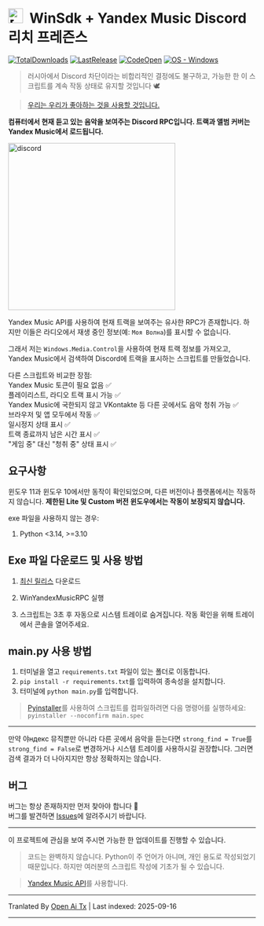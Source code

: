 # **<img src="https://raw.githubusercontent.com/FozerG/WinYandexMusicRPC/main/./assets/YMRPC_ico.ico" alt="[DISCORD RPC]" width="30"/> &nbsp;WinSdk + Yandex Music Discord 리치 프레즌스**
[![TotalDownloads](https://img.shields.io/github/downloads/FozerG/WinYandexMusicRPC/total)](https://github.com/FozerG/WinYandexMusicRPC/releases "Download") [![LastRelease](https://img.shields.io/github/v/release/FozerG/WinYandexMusicRPC)](https://github.com/FozerG/WinYandexMusicRPC/releases "Download") [![CodeOpen](https://img.shields.io/github/languages/top/FozerG/WinYandexMusicRPC)](https://github.com/FozerG/WinYandexMusicRPC/blob/main/main.py "Show code") [![OS - Windows](https://img.shields.io/badge/OS-Windows-blue?logo=windows&logoColor=white)](https://github.com/FozerG/WinYandexMusicRPC/releases "Download")

>러시아에서 Discord 차단이라는 비합리적인 결정에도 불구하고, 가능한 한 이 스크립트를 계속 작동 상태로 유지할 것입니다 🕊️

>[우리는 우리가 좋아하는 것을 사용할 것입니다.](https://github.com/Flowseal/zapret-discord-youtube)

**컴퓨터에서 현재 듣고 있는 음악을 보여주는 Discord RPC입니다. 트랙과 앨범 커버는 Yandex Music에서 로드됩니다.**

<img src="https://github.com/user-attachments/assets/99d15c70-632f-41ec-a6cd-49de8a7d2a8f" alt="discord" width="340">

Yandex Music API를 사용하여 현재 트랙을 보여주는 유사한 RPC가 존재합니다. 하지만 이들은 라디오에서 재생 중인 정보(예: `Моя Волна`)를 표시할 수 없습니다.

그래서 저는 `Windows.Media.Control`을 사용하여 현재 트랙 정보를 가져오고, Yandex Music에서 검색하여 Discord에 트랙을 표시하는 스크립트를 만들었습니다.

다른 스크립트와 비교한 장점:    
Yandex Music 토큰이 필요 없음 ✅  
플레이리스트, 라디오 트랙 표시 가능 ✅  
Yandex Music에 국한되지 않고 VKontakte 등 다른 곳에서도 음악 청취 가능 ✅  
브라우저 및 앱 모두에서 작동 ✅   
일시정지 상태 표시 ✅  
트랙 종료까지 남은 시간 표시 ✅  
"게임 중" 대신 "청취 중" 상태 표시 ✅

## 요구사항
윈도우 11과 윈도우 10에서만 동작이 확인되었으며, 다른 버전이나 플랫폼에서는 작동하지 않습니다. **제한된 Lite 및 Custom 버전 윈도우에서는 작동이 보장되지 않습니다.**

exe 파일을 사용하지 않는 경우:  
1. Python <3.14, >=3.10

## Exe 파일 다운로드 및 사용 방법
1. [최신 릴리스](https://github.com/FozerG/WinYandexMusicRPC/releases) 다운로드
  
2. WinYandexMusicRPC 실행

3. 스크립트는 3초 후 자동으로 시스템 트레이로 숨겨집니다. 작동 확인을 위해 트레이에서 콘솔을 열어주세요.

## main.py 사용 방법

1. 터미널을 열고 `requirements.txt` 파일이 있는 폴더로 이동합니다.
2. `pip install -r requirements.txt`를 입력하여 종속성을 설치합니다.
3. 터미널에 `python main.py`를 입력합니다.

> [Pyinstaller](https://pypi.org/project/pyinstaller/)를 사용하여 스크립트를 컴파일하려면 다음 명령어를 실행하세요:  
`pyinstaller --noconfirm main.spec`

------------
만약 야ндекс 뮤직뿐만 아니라 다른 곳에서 음악을 듣는다면 `strong_find = True`를 `strong_find = False`로 변경하거나 시스템 트레이를 사용하시길 권장합니다. 그러면 검색 결과가 더 나아지지만 항상 정확하지는 않습니다.

## 버그
버그는 항상 존재하지만 먼저 찾아야 합니다 🫡  
버그를 발견하면 [Issues](https://github.com/FozerG/WinYandexMusicRPC/issues)에 알려주시기 바랍니다.
   
------------
이 프로젝트에 관심을 보여 주시면 가능한 한 업데이트를 진행할 수 있습니다.

>코드는 완벽하지 않습니다. Python이 주 언어가 아니며, 개인 용도로 작성되었기 때문입니다. 하지만 여러분의 스크립트 작성에 기초가 될 수 있습니다.

>[Yandex Music API](https://github.com/MarshalX/yandex-music-api)를 사용합니다.   


---

Tranlated By [Open Ai Tx](https://github.com/OpenAiTx/OpenAiTx) | Last indexed: 2025-09-16

---